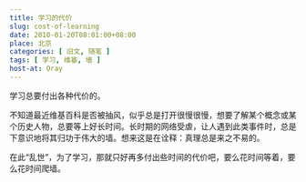 ```yaml
---
title: 学习的代价
slug: cost-of-learning
date: 2010-01-20T08:01:00+08:00
place: 北京
categories: [ 旧文, 随笔 ]
tags: [ 学习, 维基, 墙 ]
host-at: Oray
---
```

学习总要付出各种代价的。

不知道最近维基百科是否被抽风，似乎总是打开很慢很慢，想要了解某个概念或某个历史人物，总要等上好长时间。长时期的网络受虐，让人遇到此类事件时，总是下意识地将其归功于伟大的墙。想来这是在诠释：真理总是来之不易的。

在此“乱世”，为了学习，那就只好再多付出些时间的代价吧，要么花时间等着，要么花时间爬墙。
